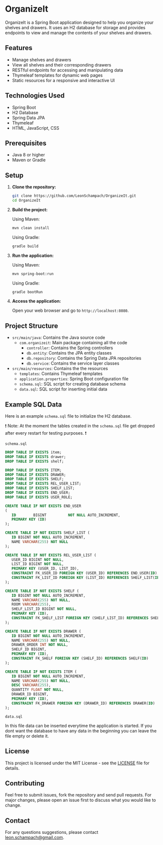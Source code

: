 # OrganizeIt

OrganizeIt is a Spring Boot application designed to help you organize your shelves and drawers. It uses an H2 database for storage and provides endpoints to view and manage the contents of your shelves and drawers.

## Features

- Manage shelves and drawers
- View all shelves and their corresponding drawers
- RESTful endpoints for accessing and manipulating data
- Thymeleaf templates for dynamic web pages
- Static resources for a responsive and interactive UI

## Technologies Used

- Spring Boot
- H2 Database
- Spring Data JPA
- Thymeleaf
- HTML, JavaScript, CSS

## Prerequisites

- Java 8 or higher
- Maven or Gradle

## Setup

1. **Clone the repository:**

   ```bash
   git clone https://github.com/LeonSchampach/OrganizeIt.git
   cd OrganizeIt
   ```

2. **Build the project:**

    Using Maven:
   ```bash
   mvn clean install
   ```

   Using Gradle:
   ```bash
   gradle build
   ```

3. **Run the application:**

    Using Maven:
   ```bash
   mvn spring-boot:run
   ```

   Using Gradle:
   ```bash
   gradle bootRun
   ```

4. **Access the application:**

    Open your web browser and go to `http://localhost:8080`.

## Project Structure

* `src/main/java`: Contains the Java source code
  * `com.organizeit`: Main package containing all the code
    * `controller`: Contains the Spring controllers
    * `db.entity`: Contains the JPA entity classes
    * `db.repository`: Contains the Spring Data JPA repositories
    * `db.service`: Contains the service layer classes
* `src/main/resources`: Contains the the resources
  * `templates`: Contains Thymeleaf templates
  * `application.properties`: Spring Boot configuration file
  * `schema.sql`: SQL script for creating database schema
  * `data.sql`: SQL script for inserting initial data

 ## Example SQL Data
 
 Here is an example `schema.sql` file to initialize the H2 database.
 
 ❗ Note: At the moment the tables created in the `schema.sql` file get dropped after every restart for testing purposes. ❗

 `schema.sql`
 ```sql
DROP TABLE IF EXISTS item;
DROP TABLE IF EXISTS drawer;
DROP TABLE IF EXISTS shelf;

DROP TABLE IF EXISTS ITEM;
DROP TABLE IF EXISTS DRAWER;
DROP TABLE IF EXISTS SHELF;
DROP TABLE IF EXISTS REL_USER_LIST;
DROP TABLE IF EXISTS SHELF_LIST;
DROP TABLE IF EXISTS END_USER;
DROP TABLE IF EXISTS USER_ROLE;

CREATE TABLE IF NOT EXISTS END_USER
(
    ID        BIGINT          NOT NULL AUTO_INCREMENT,
    PRIMARY KEY (ID)
);

CREATE TABLE IF NOT EXISTS SHELF_LIST (
    ID BIGINT NOT NULL AUTO_INCREMENT,
    NAME VARCHAR(255) NOT NULL
);

CREATE TABLE IF NOT EXISTS REL_USER_LIST (
    USER_ID BIGINT NOT NULL,
    LIST_ID BIGINT NOT NULL,
    PRIMARY KEY (USER_ID, LIST_ID),
    CONSTRAINT FK_USER_ID FOREIGN KEY (USER_ID) REFERENCES END_USER(ID),
    CONSTRAINT FK_LIST_ID FOREIGN KEY (LIST_ID) REFERENCES SHELF_LIST(ID)
);

CREATE TABLE IF NOT EXISTS SHELF (
    ID BIGINT NOT NULL AUTO_INCREMENT,
    NAME VARCHAR(255) NOT NULL,
    ROOM VARCHAR(255),
    SHELF_LIST_ID BIGINT NOT NULL,
    PRIMARY KEY (ID),
    CONSTRAINT FK_SHELF_LIST FOREIGN KEY (SHELF_LIST_ID) REFERENCES SHELF_LIST(ID)
);

CREATE TABLE IF NOT EXISTS DRAWER (
    ID BIGINT NOT NULL AUTO_INCREMENT,
    NAME VARCHAR(255) NOT NULL,
    DRAWER_ORDER INT NOT NULL,
    SHELF_ID BIGINT,
    PRIMARY KEY (ID),
    CONSTRAINT FK_SHELF FOREIGN KEY (SHELF_ID) REFERENCES SHELF(ID)
);

CREATE TABLE IF NOT EXISTS ITEM (
    ID BIGINT NOT NULL AUTO_INCREMENT,
    NAME VARCHAR(255) NOT NULL,
    DESC VARCHAR(255),
    QUANTITY FLOAT NOT NULL,
    DRAWER_ID BIGINT,
    PRIMARY KEY (ID),
    CONSTRAINT FK_DRAWER FOREIGN KEY (DRAWER_ID) REFERENCES DRAWER(ID)
);
```


`data.sql`

In this file data can be inserted everytime the application is started. If you dont want the database to have any data in the beginning you can leave the file empty or delete it.

## License

This project is licensed under the MIT License - see the [LICENSE](LICENSE) file for details.

## Contributing

Feel free to submit issues, fork the repository and send pull requests. For major changes, please open an issue first to discuss what you would like to change.

## Contact

For any questions suggestions, please contact leon.schampach@gmail.com.

